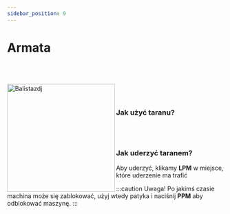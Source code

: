 ```yaml
---
sidebar_position: 9
---
```

# Armata

<br></br>
<div class="box">
    <img 
    src={require('./img/taran.png').default}
    align="left"
    alt="Balistazdj"
    width="250"
    />
</div>



<br></br>

### Jak użyć taranu?

<br></br>

### Jak uderzyć taranem?
Aby uderzyć, klikamy **LPM** w miejsce, które uderzenie ma trafić


:::caution Uwaga!
Po jakimś czasie machina może się zablokować, użyj wtedy patyka i naciśnij **PPM** aby odblokować maszynę.
:::
